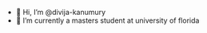 - 👋 Hi, I’m @divija-kanumury
- 🌱 I’m currently a masters student at university of florida

<!---
divija-kanumury/divija-kanumury is a ✨ special ✨ repository because its `README.md` (this file) appears on your GitHub profile.
You can click the Preview link to take a look at your changes.
--->
